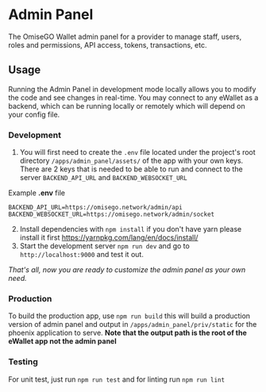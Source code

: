 # Admin Panel

The OmiseGO Wallet admin panel for a provider to manage staff, users, roles and permissions,
API access, tokens, transactions, etc.

## Usage

Running the Admin Panel in development mode locally allows you to modify the code and see changes in real-time. You may connect to any eWallet as a backend, which can be running locally or remotely which will depend on your config file.

### Development

1. You will first need to create the `.env` file located under the project's root directory `/apps/admin_panel/assets/` of the app with your own keys. There are 2 keys that is needed to be able to run and connect to the server `BACKEND_API_URL` and `BACKEND_WEBSOCKET_URL`

Example **.env** file
```
BACKEND_API_URL=https://omisego.network/admin/api
BACKEND_WEBSOCKET_URL=https://omisego.network/admin/socket
```

2. Install dependencies with `npm install` if you don't have yarn please install it first https://yarnpkg.com/lang/en/docs/install/
3. Start the development server `npm run dev` and go to `http://localhost:9000` and test it out.

_That's all, now you are ready to customize the admin panel as your own need._

### Production
To build the production app, use `npm run build` this will build a production version of admin panel and output in `/apps/admin_panel/priv/static` for the phoenix application to serve. **Note that the output path is the root of the eWallet app not the admin panel** 

### Testing
For unit test, just run `npm run test` and for linting run `npm run lint`

